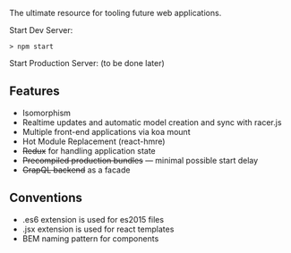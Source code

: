 The ultimate resource for tooling future web applications.

Start Dev Server:
```
> npm start
```

Start Production Server: (to be done later)

## Features
- Isomorphism
- Realtime updates and automatic model creation and sync with racer.js
- Multiple front-end applications via koa mount
- Hot Module Replacement (react-hmre)
- ~~Redux~~ for handling application state
- ~~Precompiled production bundles~~ — minimal possible start delay
- ~~GrapQL backend~~ as a facade


## Conventions
- .es6 extension is used for es2015 files
- .jsx extension is used for react templates
- BEM naming pattern for components
